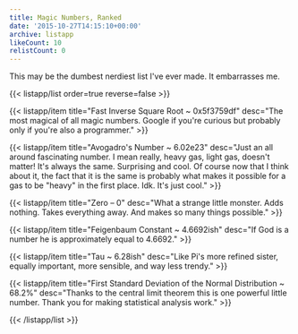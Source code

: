 ```yaml
---
title: Magic Numbers, Ranked
date: '2015-10-27T14:15:10+00:00'
archive: listapp
likeCount: 10
relistCount: 0
---
```


This may be the dumbest nerdiest list I've ever made. It embarrasses me.

<!--more-->

{{< listapp/list order=true reverse=false >}}

   {{< listapp/item title="Fast Inverse Square Root ~ 0x5f3759df"
      desc="The most magical of all magic numbers. Google if you're curious but probably only if you're also a programmer." >}}

   {{< listapp/item title="Avogadro's Number ~ 6.02e23"
      desc="Just an all around fascinating number. I mean really, heavy gas, light gas, doesn't matter! It's always the same. Surprising and cool. Of course now that I think about it, the fact that it is the same is probably what makes it possible for a gas to be \"heavy\" in the first place. Idk. It's just cool." >}}

   {{< listapp/item title="Zero – 0"
      desc="What a strange little monster. Adds nothing. Takes everything away. And makes so many things possible." >}}

   {{< listapp/item title="Feigenbaum Constant ~ 4.6692ish"
      desc="If God is a number he is approximately equal to 4.6692." >}}

   {{< listapp/item title="Tau ~ 6.28ish"
      desc="Like Pi's more refined sister, equally important, more sensible, and way less trendy." >}}

   {{< listapp/item title="First Standard Deviation of the Normal Distribution ~ 68.2%"
      desc="Thanks to the central limit theorem this is one powerful little number. Thank you for making statistical analysis work." >}}

{{< /listapp/list >}}
